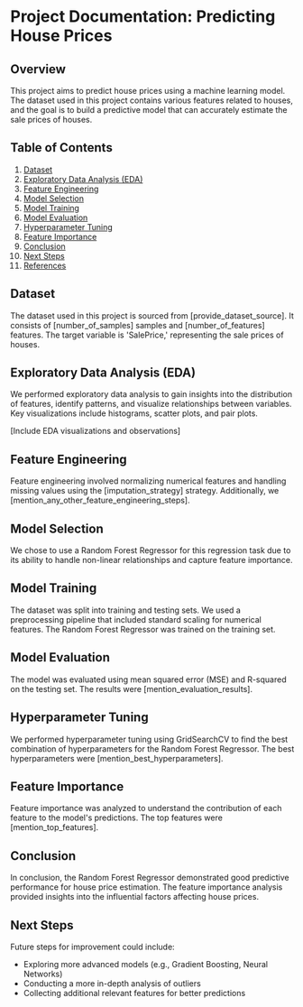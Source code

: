 # Project Documentation: Predicting House Prices

## Overview

This project aims to predict house prices using a machine learning model. The dataset used in this project contains various features related to houses, and the goal is to build a predictive model that can accurately estimate the sale prices of houses.

## Table of Contents

1. [Dataset](#dataset)
2. [Exploratory Data Analysis (EDA)](#eda)
3. [Feature Engineering](#feature-engineering)
4. [Model Selection](#model-selection)
5. [Model Training](#model-training)
6. [Model Evaluation](#model-evaluation)
7. [Hyperparameter Tuning](#hyperparameter-tuning)
8. [Feature Importance](#feature-importance)
9. [Conclusion](#conclusion)
10. [Next Steps](#next-steps)
11. [References](#references)

## Dataset

The dataset used in this project is sourced from [provide_dataset_source]. It consists of [number_of_samples] samples and [number_of_features] features. The target variable is 'SalePrice,' representing the sale prices of houses.

## Exploratory Data Analysis (EDA)

We performed exploratory data analysis to gain insights into the distribution of features, identify patterns, and visualize relationships between variables. Key visualizations include histograms, scatter plots, and pair plots.

[Include EDA visualizations and observations]

## Feature Engineering

Feature engineering involved normalizing numerical features and handling missing values using the [imputation_strategy] strategy. Additionally, we [mention_any_other_feature_engineering_steps].

## Model Selection

We chose to use a Random Forest Regressor for this regression task due to its ability to handle non-linear relationships and capture feature importance.

## Model Training

The dataset was split into training and testing sets. We used a preprocessing pipeline that included standard scaling for numerical features. The Random Forest Regressor was trained on the training set.

## Model Evaluation

The model was evaluated using mean squared error (MSE) and R-squared on the testing set. The results were [mention_evaluation_results].

## Hyperparameter Tuning

We performed hyperparameter tuning using GridSearchCV to find the best combination of hyperparameters for the Random Forest Regressor. The best hyperparameters were [mention_best_hyperparameters].

## Feature Importance

Feature importance was analyzed to understand the contribution of each feature to the model's predictions. The top features were [mention_top_features].

## Conclusion

In conclusion, the Random Forest Regressor demonstrated good predictive performance for house price estimation. The feature importance analysis provided insights into the influential factors affecting house prices.

## Next Steps

Future steps for improvement could include:
- Exploring more advanced models (e.g., Gradient Boosting, Neural Networks)
- Conducting a more in-depth analysis of outliers
- Collecting additional relevant features for better predictions


